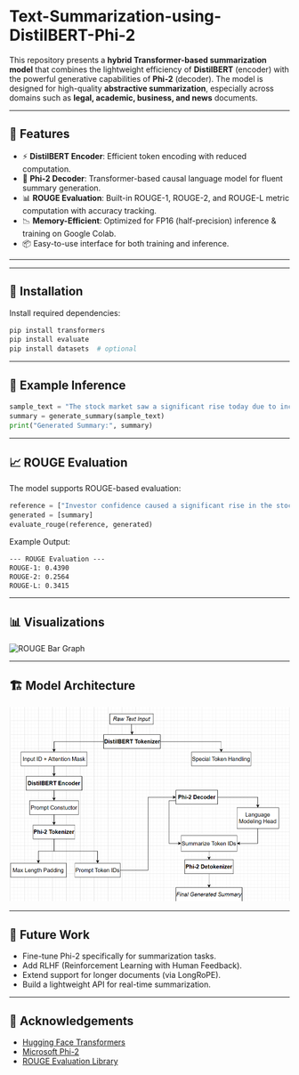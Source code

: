 # Text-Summarization-using-DistilBERT-Phi-2

This repository presents a **hybrid Transformer-based summarization model** that combines the lightweight efficiency of **DistilBERT** (encoder) with the powerful generative capabilities of **Phi-2** (decoder). The model is designed for high-quality **abstractive summarization**, especially across domains such as **legal, academic, business, and news** documents.

---

## 🚀 Features

- ⚡ **DistilBERT Encoder**: Efficient token encoding with reduced computation.
- 🧠 **Phi-2 Decoder**: Transformer-based causal language model for fluent summary generation.
- 📊 **ROUGE Evaluation**: Built-in ROUGE-1, ROUGE-2, and ROUGE-L metric computation with accuracy tracking.
- 📉 **Memory-Efficient**: Optimized for FP16 (half-precision) inference & training on Google Colab.
- 📦 Easy-to-use interface for both training and inference.

---


---

## 🔧 Installation

Install required dependencies:

```bash
pip install transformers
pip install evaluate
pip install datasets  # optional
```

---

## 🧪 Example Inference

```python
sample_text = "The stock market saw a significant rise today due to increasing investor confidence."
summary = generate_summary(sample_text)
print("Generated Summary:", summary)
```

---

## 📈 ROUGE Evaluation

The model supports ROUGE-based evaluation:

```python
reference = ["Investor confidence caused a significant rise in the stock market today."]
generated = [summary]
evaluate_rouge(reference, generated)
```

Example Output:

```
--- ROUGE Evaluation ---
ROUGE-1: 0.4390
ROUGE-2: 0.2564
ROUGE-L: 0.3415
```

---

## 📊 Visualizations

![ROUGE Bar Graph](outputs/rouge_score_evaluation.png)

---

## 🏗️ Model Architecture

![Model Architecture](./Text%20Summarization%20using%20DistilBERT-Phi%202%20Arch%20Diagram.png)


---

## 🎯 Future Work

- Fine-tune Phi-2 specifically for summarization tasks.
- Add RLHF (Reinforcement Learning with Human Feedback).
- Extend support for longer documents (via LongRoPE).
- Build a lightweight API for real-time summarization.

---


## 🙌 Acknowledgements

- [Hugging Face Transformers](https://huggingface.co/)
- [Microsoft Phi-2](https://huggingface.co/microsoft/phi-2)
- [ROUGE Evaluation Library](https://github.com/huggingface/evaluate)

